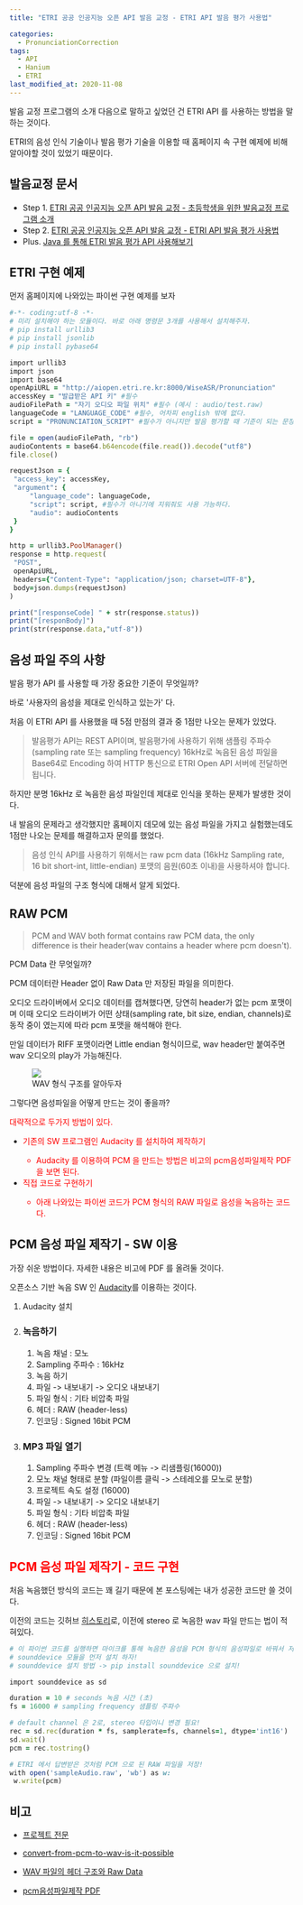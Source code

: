 ```yaml
---
title: "ETRI 공공 인공지능 오픈 API 발음 교정 - ETRI API 발음 평가 사용법"

categories:
  - PronunciationCorrection
tags: 
  - API
  - Hanium
  - ETRI
last_modified_at: 2020-11-08
---
```


발음 교정 프로그램의 소개 다음으로 말하고 싶었던 건 ETRI API 를 사용하는 방법을 말하는 것이다.

ETRI의 음성 인식 기술이나 발음 평가 기술을 이용할 때 홈페이지 속 구현 예제에 비해 알아야할 것이 있었기 때문이다.


## 발음교정 문서

   * Step 1. [ETRI 공공 인공지능 오픈 API 발음 교정 - 초등학생을 위한 발음교정 프로그램 소개](https://jee00609.github.io/pronunciationcorrection/pronunciationCorrection/)
   * Step 2. [ETRI 공공 인공지능 오픈 API 발음 교정 - ETRI API 발음 평가 사용법](https://jee00609.github.io/pronunciationcorrection/pronunciationCorrection-ETRIAPI-Error/)
   * Plus. [Java 를 통해 ETRI 발음 평가 API 사용해보기](https://jee00609.github.io/java/how-convert-wav-to-raw1/)


## ETRI 구현 예제

먼저 홈페이지에 나와있는 파이썬 구현 예제를 보자

   ```ruby
#-*- coding:utf-8 -*-
# 미리 설치해야 하는 모듈이다. 바로 아래 명령문 3개를 사용해서 설치해주자.
# pip install urllib3
# pip install jsonlib
# pip install pybase64

import urllib3
import json
import base64
openApiURL = "http://aiopen.etri.re.kr:8000/WiseASR/Pronunciation"
accessKey = "발급받은 API 키" #필수
audioFilePath = "자기 오디오 파일 위치" #필수 (예시 : audio/test.raw)
languageCode = "LANGUAGE_CODE" #필수, 어차피 english 밖에 없다.
script = "PRONUNCIATION_SCRIPT" #필수가 아니지만 발음 평가할 때 기준이 되는 문장을 의미한다.
 
file = open(audioFilePath, "rb")
audioContents = base64.b64encode(file.read()).decode("utf8")
file.close()
 
requestJson = {
    "access_key": accessKey,
    "argument": {
        "language_code": languageCode,
        "script": script, #필수가 아니기에 지워줘도 사용 가능하다.
        "audio": audioContents
    }
}
 
http = urllib3.PoolManager()
response = http.request(
    "POST",
    openApiURL,
    headers={"Content-Type": "application/json; charset=UTF-8"},
    body=json.dumps(requestJson)
)
 
print("[responseCode] " + str(response.status))
print("[responBody]")
print(str(response.data,"utf-8"))
   ```

## 음성 파일 주의 사항

발음 평가 API 를 사용할 때 가장 중요한 기준이 무엇일까?

바로 '사용자의 음성을 제대로 인식하고 있는가' 다.

처음 이 ETRI API 를 사용했을 때 5점 만점의 결과 중 1점만 나오는 문제가 있었다.

> 발음평가 API는 REST API이며, 발음평가에 사용하기 위해 샘플링 주파수(sampling rate 또는 sampling frequency) 16kHz로 녹음된 음성 파일을 Base64로 Encoding 하여 HTTP 통신으로 ETRI Open API 서버에 전달하면 됩니다. 

하지만 분명 16kHz 로 녹음한 음성 파일인데 제대로 인식을 못하는 문제가 발생한 것이다.

내 발음의 문제라고 생각했지만 홈페이지 데모에 있는 음성 파일을 가지고 실험했는데도 1점만 나오는 문제를 해결하고자 문의를 했었다.

> 음성 인식 API를 사용하기 위해서는 raw pcm data (16kHz Sampling rate, 16 bit short-int, little-endian) 포맷의 음원(60초 이내)을 사용하셔야 합니다.

덕분에 음성 파일의 구조 형식에 대해서 알게 되었다.

## RAW PCM

> PCM and WAV both format contains raw PCM data, the only difference is their header(wav contains a header where pcm doesn't).

PCM Data 란 무엇일까? 

PCM 데이터란 Header 없이 Raw Data 만 저장된 파일을 의미한다.

오디오 드라이버에서 오디오 데이터를 캡쳐했다면, 당연히 header가 없는 pcm 포맷이며 이때 오디오 드라이버가 어떤 상태(sampling rate, bit size, endian, channels)로 동작 중이 였는지에 따라 pcm 포맷을 해석해야 한다.

만일 데이터가 RIFF 포맷이라면 Little endian 형식이므로, wav header만 붙여주면 wav 오디오의 play가 가능해진다.

<figure class="align-center">
  <img src="/assets/images/2020-11-08-wav.jpg"/>
  <figcaption>WAV 형식 구조를 알아두자</figcaption>
</figure>

그렇다면 음성파일을 어떻게 만드는 것이 좋을까?

<span style="color:red">대략적으로 두가지 방법이 있다.<span/>

   * <span style="color:red">기존의 SW 프로그램인 Audacity 를 설치하여 제작하기 <span/>
      *  Audacity 를 이용하여 PCM 을 만드는 방법은 비고의 pcm음성파일제작 PDF 을 보면 된다.
   * <span style="color:red">직접 코드로 구현하기<span/>
      * 아래 나와있는 파이썬 코드가 PCM 형식의 RAW 파일로 음성을 녹음하는 코드다. 

## PCM 음성 파일 제작기 - SW 이용

가장 쉬운 방법이다. 자세한 내용은 비고에 PDF 를 올려둘 것이다.

오픈소스 기반 녹음 SW 인 [Audacity](https://www.audacityteam.org/)를 이용하는 것이다.

   1. Audacity 설치

   2. ### 녹음하기
      1. 녹음 채널 : 모노
      2. Sampling 주파수 : 16kHz
      3. 녹음 하기
      4. 파일 -> 내보내기 -> 오디오 내보내기
      5. 파일 형식 : 기타 비압축 파일
      6. 헤더 : RAW (header-less)
      7. 인코딩 : Signed 16bit PCM

   3. ### MP3 파일 열기
      1. Sampling 주파수 변경 (트랙 메뉴 -> 리샘플링(16000))
      2. 모노 채널 형태로 분할 (파일이름 클릭 -> 스테레오를 모노로 분할)
      3. 프로젝트 속도 설정 (16000)
      4. 파일 -> 내보내기 -> 오디오 내보내기
      5. 파일 형식 : 기타 비압축 파일
      6. 헤더 : RAW (header-less)
      7. 인코딩 : Signed 16bit PCM

## <span style="color:red">PCM 음성 파일 제작기 - 코드 구현<span/>

처음 녹음했던 방식의 코드는 꽤 길기 때문에 본 포스팅에는 내가 성공한 코드만 쓸 것이다.

이전의 코드는 깃허브 [히스토리](https://github.com/jee00609/Hanium_2020/commit/2668759b951123d3136670c5291ccd787b27ac20#diff-fccffd78ed617d9fa908a4bdde6beb2db98912d02f0a5294109c3341f57e75ad)로, 이전에 stereo 로 녹음한 wav 파일 만드는 법이 적혀있다.

   ```ruby
# 이 파이썬 코드를 실행하면 마이크를 통해 녹음한 음성을 PCM 형식의 음성파일로 바꿔서 저장합니다.
# sounddevice 모듈을 먼저 설치 하자!
# sounddevice 설치 방법 -> pip install sounddevice 으로 설치!

import sounddevice as sd

duration = 10 # seconds 녹음 시간 (초)
fs = 16000 # sampling frequency 샘플링 주파수

# default channel 은 2로, stereo 타입이니 변경 필요!
rec = sd.rec(duration * fs, samplerate=fs, channels=1, dtype='int16')
sd.wait()
pcm = rec.tostring()

# ETRI 에서 답변받은 것처럼 PCM 으로 된 RAW 파일을 저장!
with open('sampleAudio.raw', 'wb') as w: 
    w.write(pcm)
   ```

## 비고

   * [프로젝트 전문](https://github.com/jee00609/Pronunciation_Correction)

   * [convert-from-pcm-to-wav-is-it-possible](https://stackoverflow.com/questions/21131595/convert-from-pcm-to-wav-is-it-possible)

   * [WAV 파일의 헤더 구조와 Raw Data](https://anythingcafe.tistory.com/2)

   * [pcm음성파일제작 PDF](http://aiopen.etri.re.kr/data/pcm%EC%9D%8C%EC%84%B1%ED%8C%8C%EC%9D%BC%EC%A0%9C%EC%9E%91.pdf)